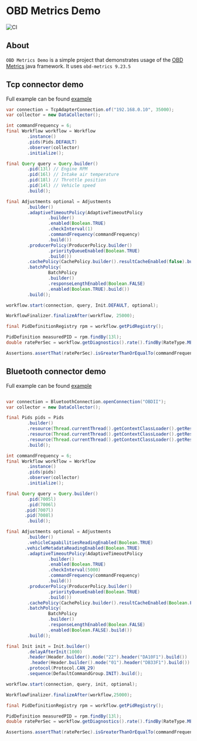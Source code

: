 # OBD Metrics Demo

![CI](https://github.com/tzebrowski/ObdMetricsDemo/workflows/Build/badge.svg?branch=main)


## About


`OBD Metrics Demo` is a simple project that demonstrates usage of the [OBD Metrics](https://github.com/tzebrowski/OBDMetrics "OBD Metrics") java framework.
It uses `obd-metrics 9.23.5`


## Tcp connector demo
Full example can be found [example](https://github.com/tzebrowski/ObdMetricsDemo/blob/main/src/test/java/org/obd/metrics/demo/TcpDemo.java "example")  


```java
var connection = TcpAdapterConnection.of("192.168.0.10", 35000);
var collector = new DataCollector();

int commandFrequency = 6;
final Workflow workflow = Workflow
        .instance()
        .pids(Pids.DEFAULT)
        .observer(collector)
        .initialize();

final Query query = Query.builder()
        .pid(13l) // Engine RPM
        .pid(16l) // Intake air temperature
        .pid(18l) // Throttle position
        .pid(14l) // Vehicle speed
        .build();

final Adjustments optional = Adjustments
        .builder()
        .adaptiveTimeoutPolicy(AdaptiveTimeoutPolicy
                .builder()
                .enabled(Boolean.TRUE)
                .checkInterval(1)
                .commandFrequency(commandFrequency)
                .build())
        .producerPolicy(ProducerPolicy.builder()
                .priorityQueueEnabled(Boolean.TRUE)
                .build())
        .cachePolicy(CachePolicy.builder().resultCacheEnabled(false).build())
        .batchPolicy(
        		BatchPolicy
        		.builder()
        		.responseLengthEnabled(Boolean.FALSE)
        		.enabled(Boolean.TRUE).build())
        .build();

workflow.start(connection, query, Init.DEFAULT, optional);

WorkflowFinalizer.finalizeAfter(workflow, 25000);

final PidDefinitionRegistry rpm = workflow.getPidRegistry();

PidDefinition measuredPID = rpm.findBy(13l);
double ratePerSec = workflow.getDiagnostics().rate().findBy(RateType.MEAN, measuredPID).get().getValue();

Assertions.assertThat(ratePerSec).isGreaterThanOrEqualTo(commandFrequency);

```

## Bluetooth connector demo
Full example can be found [example](https://github.com/tzebrowski/ObdMetricsDemo/blob/main/src/test/java/org/obd/metrics/demo/BluetoothDemo.java "example")  


```java

var connection = BluetoothConnection.openConnection("OBDII");
var collector = new DataCollector();

final Pids pids = Pids
        .builder()
        .resource(Thread.currentThread().getContextClassLoader().getResource("giulia_2.0_gme.json"))
        .resource(Thread.currentThread().getContextClassLoader().getResource("extra.json"))
        .resource(Thread.currentThread().getContextClassLoader().getResource("mode01.json"))
		.build();

int commandFrequency = 6;
final Workflow workflow = Workflow
        .instance()
        .pids(pids)
        .observer(collector)
        .initialize();

final Query query = Query.builder()
		.pid(7005l) 
		.pid(7006l) 
       .pid(7007l) 
       .pid(7008l) 
		.build();

final Adjustments optional = Adjustments
		.builder()
		.vehicleCapabilitiesReadingEnabled(Boolean.TRUE)
       .vehicleMetadataReadingEnabled(Boolean.TRUE)
		.adaptiveTimeoutPolicy(AdaptiveTimeoutPolicy
                .builder()
                .enabled(Boolean.TRUE)
                .checkInterval(5000)
                .commandFrequency(commandFrequency)
                .build())
        .producerPolicy(ProducerPolicy.builder()
                .priorityQueueEnabled(Boolean.TRUE)
                .build())
        .cachePolicy(CachePolicy.builder().resultCacheEnabled(Boolean.FALSE).build())
        .batchPolicy(
        		BatchPolicy
        		.builder()
        		.responseLengthEnabled(Boolean.FALSE)
        		.enabled(Boolean.FALSE).build())
        .build();

final Init init = Init.builder()
        .delayAfterInit(1000)
        .header(Header.builder().mode("22").header("DA10F1").build())
		 .header(Header.builder().mode("01").header("DB33F1").build())
        .protocol(Protocol.CAN_29)
        .sequence(DefaultCommandGroup.INIT).build();

workflow.start(connection, query, init, optional);

WorkflowFinalizer.finalizeAfter(workflow,25000);

final PidDefinitionRegistry rpm = workflow.getPidRegistry();

PidDefinition measuredPID = rpm.findBy(13l);
double ratePerSec = workflow.getDiagnostics().rate().findBy(RateType.MEAN, measuredPID).get().getValue();

Assertions.assertThat(ratePerSec).isGreaterThanOrEqualTo(commandFrequency);
```
